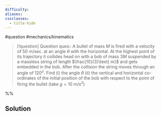```yaml
---
difficulty: 
aliases: 
cssclasses:
  - title-hide
---
```

#question #mechanics/kinematics 

> [!question] Question 
> ques:: A bullet of mass $M$ is fired with a velocity of $50 \text{ m/sec}$. at an angle $\theta$ with the horizontal. At the highest point of its trajectory it collides head on with a bob of mass $3M$ suspended by a massless string of length $\frac{10}{3}\text{ m}$ and gets embedded in the bob. After the collision the string moves through an angle of $120^o$. Find (i) the angle $\theta$ (ii) the vertical and horizontal co-ordinates of the initial position of the bob with respect to the point of firing the bullet (take $g=10 \text{ m/}s^{2}$)

%%
## Solution


